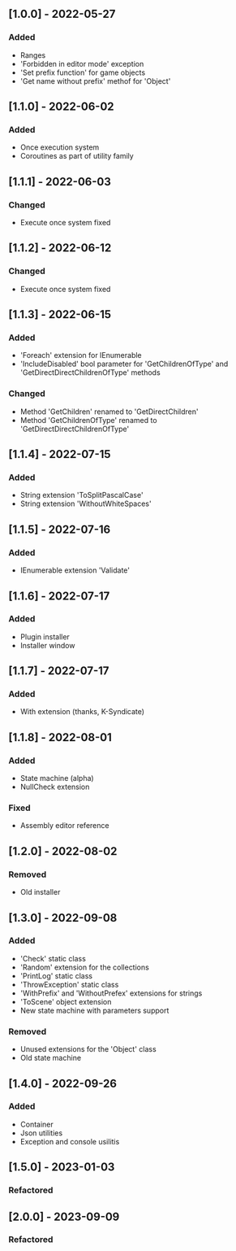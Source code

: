 ## [1.0.0] - 2022-05-27

### Added
* Ranges
* 'Forbidden in editor mode' exception
* 'Set prefix function' for game objects
* 'Get name without prefix' methof for 'Object'

## [1.1.0] - 2022-06-02
### Added
* Once execution system
* Coroutines as part of utility family 

## [1.1.1] - 2022-06-03
### Changed
* Execute once system fixed

## [1.1.2] - 2022-06-12
### Changed
* Execute once system fixed

## [1.1.3] - 2022-06-15
### Added
* 'Foreach' extension for IEnumerable
* 'IncludeDisabled' bool parameter for 'GetChildrenOfType' and 
'GetDirectDirectChildrenOfType' methods

### Changed
* Method 'GetChildren' renamed to 'GetDirectChildren'
* Method 'GetChildrenOfType' renamed to 'GetDirectDirectChildrenOfType'

## [1.1.4] - 2022-07-15
### Added
* String extension 'ToSplitPascalCase' 
* String extension 'WithoutWhiteSpaces'

## [1.1.5] - 2022-07-16
### Added
* IEnumerable extension 'Validate'

## [1.1.6] - 2022-07-17
### Added
* Plugin installer
* Installer window

## [1.1.7] - 2022-07-17
### Added
* With extension (thanks, K-Syndicate)

## [1.1.8] - 2022-08-01
### Added
* State machine (alpha)
* NullCheck extension

### Fixed
* Assembly editor reference

## [1.2.0] - 2022-08-02
### Removed
* Old installer

## [1.3.0] - 2022-09-08
### Added
* 'Check' static class
* 'Random' extension for the collections
* 'PrintLog' static class
* 'ThrowException' static class
* 'WithPrefix' and 'WithoutPrefex' extensions for strings
* 'ToScene' object extension
* New state machine with parameters support

### Removed
* Unused extensions for the 'Object' class
* Old state machine 

## [1.4.0] - 2022-09-26
### Added
* Container
* Json utilities
* Exception and console usilitis

## [1.5.0] - 2023-01-03
### Refactored


## [2.0.0] - 2023-09-09
### Refactored